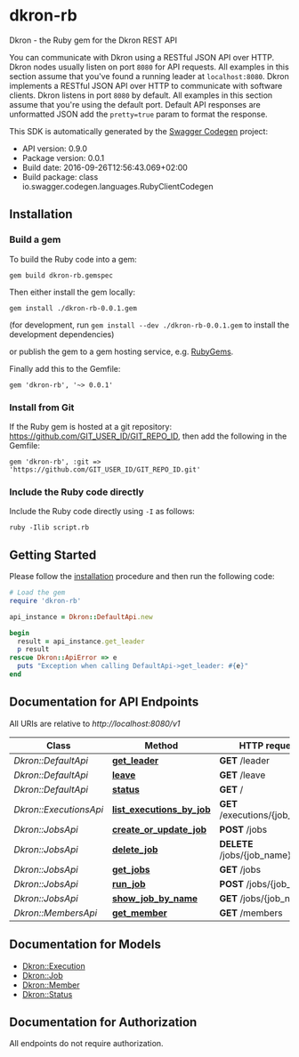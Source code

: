 # dkron-rb

Dkron - the Ruby gem for the Dkron REST API

You can communicate with Dkron using a RESTful JSON API over HTTP. Dkron nodes usually listen on port `8080` for API requests. All examples in this section assume that you've found a running leader at `localhost:8080`.  Dkron implements a RESTful JSON API over HTTP to communicate with software clients. Dkron listens in port `8080` by default. All examples in this section assume that you're using the default port.  Default API responses are unformatted JSON add the `pretty=true` param to format the response. 

This SDK is automatically generated by the [Swagger Codegen](https://github.com/swagger-api/swagger-codegen) project:

- API version: 0.9.0
- Package version: 0.0.1
- Build date: 2016-09-26T12:56:43.069+02:00
- Build package: class io.swagger.codegen.languages.RubyClientCodegen

## Installation

### Build a gem

To build the Ruby code into a gem:

```shell
gem build dkron-rb.gemspec
```

Then either install the gem locally:

```shell
gem install ./dkron-rb-0.0.1.gem
```
(for development, run `gem install --dev ./dkron-rb-0.0.1.gem` to install the development dependencies)

or publish the gem to a gem hosting service, e.g. [RubyGems](https://rubygems.org/).

Finally add this to the Gemfile:

    gem 'dkron-rb', '~> 0.0.1'

### Install from Git

If the Ruby gem is hosted at a git repository: https://github.com/GIT_USER_ID/GIT_REPO_ID, then add the following in the Gemfile:

    gem 'dkron-rb', :git => 'https://github.com/GIT_USER_ID/GIT_REPO_ID.git'

### Include the Ruby code directly

Include the Ruby code directly using `-I` as follows:

```shell
ruby -Ilib script.rb
```

## Getting Started

Please follow the [installation](#installation) procedure and then run the following code:
```ruby
# Load the gem
require 'dkron-rb'

api_instance = Dkron::DefaultApi.new

begin
  result = api_instance.get_leader
  p result
rescue Dkron::ApiError => e
  puts "Exception when calling DefaultApi->get_leader: #{e}"
end

```

## Documentation for API Endpoints

All URIs are relative to *http://localhost:8080/v1*

Class | Method | HTTP request | Description
------------ | ------------- | ------------- | -------------
*Dkron::DefaultApi* | [**get_leader**](docs/DefaultApi.md#get_leader) | **GET** /leader | 
*Dkron::DefaultApi* | [**leave**](docs/DefaultApi.md#leave) | **GET** /leave | 
*Dkron::DefaultApi* | [**status**](docs/DefaultApi.md#status) | **GET** / | 
*Dkron::ExecutionsApi* | [**list_executions_by_job**](docs/ExecutionsApi.md#list_executions_by_job) | **GET** /executions/{job_name} | 
*Dkron::JobsApi* | [**create_or_update_job**](docs/JobsApi.md#create_or_update_job) | **POST** /jobs | 
*Dkron::JobsApi* | [**delete_job**](docs/JobsApi.md#delete_job) | **DELETE** /jobs/{job_name} | 
*Dkron::JobsApi* | [**get_jobs**](docs/JobsApi.md#get_jobs) | **GET** /jobs | 
*Dkron::JobsApi* | [**run_job**](docs/JobsApi.md#run_job) | **POST** /jobs/{job_name} | 
*Dkron::JobsApi* | [**show_job_by_name**](docs/JobsApi.md#show_job_by_name) | **GET** /jobs/{job_name} | 
*Dkron::MembersApi* | [**get_member**](docs/MembersApi.md#get_member) | **GET** /members | 


## Documentation for Models

 - [Dkron::Execution](docs/Execution.md)
 - [Dkron::Job](docs/Job.md)
 - [Dkron::Member](docs/Member.md)
 - [Dkron::Status](docs/Status.md)


## Documentation for Authorization

 All endpoints do not require authorization.


